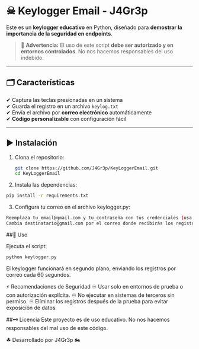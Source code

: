 # ☠︎ Keylogger Email - J4Gr3p

Este es un **keylogger educativo** en Python, diseñado para **demostrar la importancia de la seguridad en endpoints**.  

> 🛑 **Advertencia:** El uso de este script **debe ser autorizado y en entornos controlados**. No nos hacemos responsables del uso indebido.

---

## 🗂️ Características  
✔ Captura las teclas presionadas en un sistema  
✔ Guarda el registro en un archivo `keylog.txt`  
✔ Envía el archivo por **correo electrónico** automáticamente  
✔ **Código personalizable** con configuración fácil  

---

## ▶️ Instalación  
1. Clona el repositorio:  
   ```bash
   git clone https://github.com/J4Gr3p/KeyLoggerEmail.git
   cd KeyLoggerEmail
   ```
2. Instala las dependencias:
```bash
pip install -r requirements.txt
```

3. Configura tu correo en el archivo keylogger.py:
```bash
Reemplaza tu_email@gmail.com y tu_contraseña con tus credenciales (usa una App Password).
Cambia destinatario@gmail.com por el correo donde recibirás los registros.
```

##🚦 Uso

Ejecuta el script:
```bash
python keylogger.py
```

El keylogger funcionará en segundo plano, enviando los registros por correo cada 60 segundos.

⚡ Recomendaciones de Seguridad
♾️ Usar solo en entornos de prueba o con autorización explícita.
♾️ No ejecutar en sistemas de terceros sin permiso.
♾️ Eliminar los registros después de la prueba para evitar exposición de datos.

##🗝️ Licencia
Este proyecto es de uso educativo. No nos hacemos responsables del mal uso de este código.

☘︎ Desarrollado por J4Gr3p 🏍️
